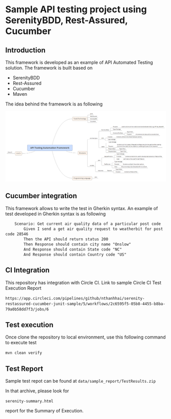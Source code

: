 # Sample API testing project using SerenityBDD, Rest-Assured, Cucumber

## Introduction
This framework is developed as an example of API Automated Testing solution. The framework is built based on 

- SerenityBDD
- Rest-Assured
- Cucumber
- Maven

The idea behind the framework is as following

![Automation Framework Mind map](/data/API_Testing_Automation_Framework.png)

## Cucumber integration

This framework allows to write the test in Gherkin syntax. An example of test developed in Gherkin syntax is as following

```
    Scenario: Get current air quality data of a particular post code
        Given I send a get air quality request to weatherbit for post code 28546
        Then the API should return status 200
        Then Response should contain city name "Onslow"
        And Response should contain State code "NC"
        And Response should contain Country code "US"
```

## CI Integration

This repository has integration with Circle CI. Link to sample Circle CI Test Execution Report

`https://app.circleci.com/pipelines/github/nthanhhai/serenity-restassured-cucumber-junit-sample/5/workflows/2c6595f5-05b8-4455-b8ba-79a0b58dd7f3/jobs/6`

## Test execution

Once clone the repository to local environment, use this following command to execute test

`mvn clean verify`

## Test Report
Sample test repot can be found at 
`data/sample_report/TestResults.zip`

In that archive, please look for 

`serenity-summary.html`

report for the Summary of Execution.
